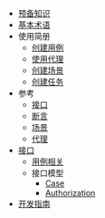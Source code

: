 - [预备知识](knowledge-reserve.md)
- [基本术语](concepts.md)
- 使用简册
  - [创建用例](create-case.md)
  - [使用代理](create-proxy.md)
  - [创建场景](create-senario.md)
  - [创建任务](create-job.md)
- 参考
  - [接口](restapi.md)
  - [断言](assert.md)
  - [场景](senario.md)
  - [代理](proxy.md)
- [接口](api/README.md)
  - [用例相关](api/api-case.md)
  - 接口模型
    - [Case](api/model/Case.md)
    - [Authorization](api/model/Authorization.md)
- [开发指南](guide.md)
